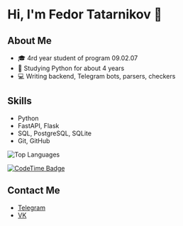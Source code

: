 # Hi, I'm Fedor Tatarnikov 👋

## About Me
- 🎓 4rd year student of program 09.02.07
- 🐍 Studying Python for about 4 years
- 💻 Writing backend, Telegram bots, parsers, checkers

## Skills
- Python
- FastAPI, Flask
- SQL, PostgreSQL, SQLite
- Git, GitHub

![Top Languages](https://github-readme-stats.vercel.app/api/top-langs/?username=gosleeptoday&layout=compact&theme=radical)

[![CodeTime Badge](https://img.shields.io/endpoint?style=social&color=222&url=https%3A%2F%2Fapi.codetime.dev%2Fshield%3Fid%3D25847%26project%3D%26in=0)](https://codetime.dev)
## Contact Me
- [Telegram](https://t.me/printmyname)
- [VK](https://vk.com/sorrynobrain)
